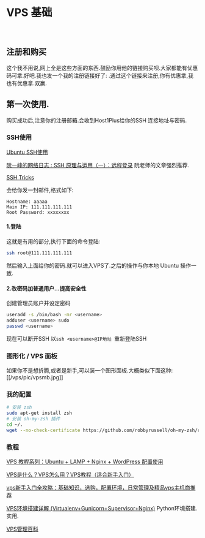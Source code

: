 # VPS 基础
　
## 注册和购买
这个我不用说,网上全是这些方面的东西.鼓励你用他的链接购买呗.大家都能有优惠码可拿.好吧.我也发一个我的注册链接好了:
[]().通过这个链接来注册,你有优惠拿,我也有优惠拿.双赢.

## 第一次使用.
购买成功后,注意你的注册邮箱.会收到Host1Plus给你的SSH 连接地址与密码.
### SSH使用
[Ubuntu SSH使用](http://vv15.pbhz.com/2010/11/ubuntu-ssh-vps/)

[阮一峰的网络日志 : SSH 原理与运用（一）：远程登录](http://www.ruanyifeng.com/blog/2011/12/ssh_remote_login.html) 阮老师的文章强烈推荐.

[SSH Tricks](https://serversforhackers.com/ssh-tricks)

会给你发一封邮件,格式如下:

    Hostname: aaaaa
    Main IP: 111.111.111.111
    Root Password: xxxxxxxx

#### 1.登陆
这就是有用的部分,执行下面的命令登陆:
```bash
ssh root@111.111.111.111
```
然后输入上面给你的密码.就可以进入VPS了.之后的操作与你本地 Ubuntu 操作一致.

#### 2.改密码加普通用户...提高安全性
创建管理员账户并设定密码
```bash
useradd -s /bin/bash -mr <username>  
adduser <username> sudo
passwd <username>
```
现在可以断开SSH 以`ssh <username>@IP地址 `重新登陆SSH

### 图形化 / VPS 面板
如果你不是想折腾,或者是新手,可以装一个图形面板.大概类似下面这种:
[[/vps/pic/vpsmb.jpg]]

### 我的配置
```sh
# 安装 zsh
sudo apt-get install zsh
# 安装 oh-my-zsh 插件
cd ~/.
wget --no-check-certificate https://github.com/robbyrussell/oh-my-zsh/raw/master/tools/install.sh -O - | sh
```

### 教程
[VPS 教程系列：Ubuntu + LAMP + Nginx + WordPress 配置使用](https://ttt.tt/92/)

[VPS是什么？VPS怎么用？VPS教程（适合新手入门）](http://vv15.pbhz.com/2011/03/vps/)

[vps新手入门全攻略：基础知识，选购，配置环境，日常管理及精品vps主机商推荐](http://www.path8.net/tn/archives/5370)

[VPS环境搭建详解 (Virtualenv+Gunicorn+Supervisor+Nginx)](http://beiyuu.com/vps-config-python-vitrualenv-flask-gunicorn-supervisor-nginx/) Python环境搭建.实用.

[VPS管理百科](http://www.bootf.com/)
